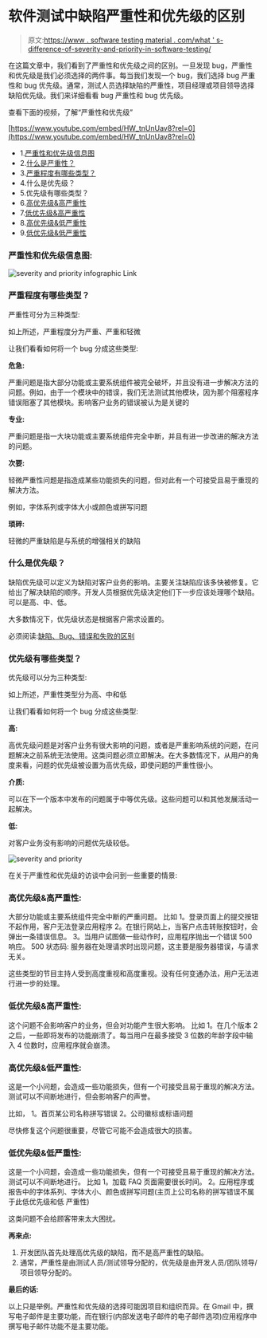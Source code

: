 # 软件测试中缺陷严重性和优先级的区别

> 原文:[https://www . software testing material . com/what ' s-difference-of-severity-and-priority-in-software-testing/](https://www.softwaretestingmaterial.com/what-is-the-difference-between-severity-and-priority-in-software-testing/)

在这篇文章中，我们看到了严重性和优先级之间的区别。一旦发现 bug，严重性和优先级是我们必须选择的两件事。每当我们发现一个 bug，我们选择 bug 严重性和 bug 优先级。通常，测试人员选择缺陷的严重性，项目经理或项目领导选择缺陷优先级。我们来详细看看 bug 严重性和 bug 优先级。

查看下面的视频，了解“严重性和优先级”

[https://www.youtube.com/embed/HW_tnUnUav8?rel=0](https://www.youtube.com/embed/HW_tnUnUav8?rel=0)

*   1.[严重性和优先级信息图](/what-is-the-difference-between-severity-and-priority-in-software-testing/#Severity-and-Priority-Infographic)
*   2.[什么是严重性？](/what-is-the-difference-between-severity-and-priority-in-software-testing/#What-is-Severity)
*   3.[严重程度有哪些类型？](/what-is-the-difference-between-severity-and-priority-in-software-testing/#What-are-the-types-of-Severity)
*   4.什么是优先级？
*   5.优先级有哪些类型？
*   6.[高优先级&高严重性](/what-is-the-difference-between-severity-and-priority-in-software-testing/#High-Priority-High-Severity)
*   7.[低优先级&高严重性](/what-is-the-difference-between-severity-and-priority-in-software-testing/#Low-Priority-High-Severity)
*   8.[高优先级&低严重性](/what-is-the-difference-between-severity-and-priority-in-software-testing/#High-Priority-Low-Severity)
*   9.[低优先级&低严重性](/what-is-the-difference-between-severity-and-priority-in-software-testing/#Low-Priority-Low-Severity)

### **严重性和优先级信息图:**

![severity and priority infographic Link](img/9d075c39165cd8bb9a9ed49e25cc992d.png "severity and priority infographic link")

### **严重程度有哪些类型？**

严重性可分为三种类型:

如上所述，严重程度分为严重、严重和轻微

让我们看看如何将一个 bug 分成这些类型:

**危急:**

严重问题是指大部分功能或主要系统组件被完全破坏，并且没有进一步解决方法的问题。例如，由于一个模块中的错误，我们无法测试其他模块，因为那个阻塞程序错误阻塞了其他模块。影响客户业务的错误被认为是关键的

**专业:**

严重问题是指一大块功能或主要系统组件完全中断，并且有进一步改进的解决方法的问题。

**次要:**

轻微严重性问题是指造成某些功能损失的问题，但对此有一个可接受且易于重现的解决方法。

例如，字体系列或字体大小或颜色或拼写问题

**琐碎:**

轻微的严重缺陷是与系统的增强相关的缺陷

### 什么是优先级？

缺陷优先级可以定义为缺陷对客户业务的影响。主要关注缺陷应该多快被修复。它给出了解决缺陷的顺序。开发人员根据优先级决定他们下一步应该处理哪个缺陷。可以是高、中、低。

大多数情况下，优先级状态是根据客户需求设置的。

必须阅读:[缺陷、Bug、错误和失败的区别](https://www.softwaretestingmaterial.com/difference-between-defect-bug-error-and-failure/)

### 优先级有哪些类型？

优先级可以分为三种类型:

如上所述，严重性类型分为高、中和低

让我们看看如何将一个 bug 分成这些类型:

**高:**

高优先级问题是对客户业务有很大影响的问题，或者是严重影响系统的问题，在问题解决之前系统无法使用。这类问题必须立即解决。在大多数情况下，从用户的角度来看，问题的优先级被设置为高优先级，即使问题的严重性很小。

**介质:**

可以在下一个版本中发布的问题属于中等优先级。这些问题可以和其他发展活动一起解决。

**低:**

对客户业务没有影响的问题优先级较低。

![severity and priority](img/e5956a653a0778065d23f6d30e93159f.png "severity and priority")

在关于严重性和优先级的访谈中会问到一些重要的情景:

### **高优先级&高严重性:**

大部分功能或主要系统组件完全中断的严重问题。
比如
1。登录页面上的提交按钮不起作用，客户无法登录应用程序
2。在银行网站上，当客户点击转账按钮时，会弹出一条错误信息。
3。当用户试图做一些动作时，应用程序抛出一个错误 500 响应。
500 状态码:
服务器在处理请求时出现问题，这主要是服务器错误，与请求无关。

这些类型的节目主持人受到高度重视和高度重视。没有任何变通办法，用户无法进行进一步的处理。

### **低优先级&高严重性:**

这个问题不会影响客户的业务，但会对功能产生很大影响。
比如
1。在几个版本
2 之后，一些即将发布的功能崩溃了。每当用户在最多接受 3 位数的年龄字段中输入 4 位数时，应用程序就会崩溃。

### **高优先级&低严重性:**

这是一个小问题，会造成一些功能损失，但有一个可接受且易于重现的解决方法。测试可以不间断地进行，但会影响客户的声誉。

比如，
1。首页某公司名称拼写错误
2。公司徽标或标语问题

尽快修复这个问题很重要，尽管它可能不会造成很大的损害。

### **低优先级&低严重性:**

这是一个小问题，会造成一些功能损失，但有一个可接受且易于重现的解决方法。测试可以不间断地进行。
比如
1。加载 FAQ 页面需要很长时间。
2。应用程序或报告中的字体系列、字体大小、颜色或拼写问题(主页上公司名称的拼写错误不属于此低优先级和低
严重性)

这类问题不会给顾客带来太大困扰。

**再来点:**

1.  开发团队首先处理高优先级的缺陷，而不是高严重性的缺陷。
2.  通常，严重性是由测试人员/测试领导分配的，优先级是由开发人员/团队领导/项目领导分配的。

**最后的话:**

以上只是举例。严重性和优先级的选择可能因项目和组织而异。在 Gmail 中，撰写电子邮件是主要功能，而在银行(内部发送电子邮件的电子邮件选项)应用程序中撰写电子邮件功能不是主要功能。